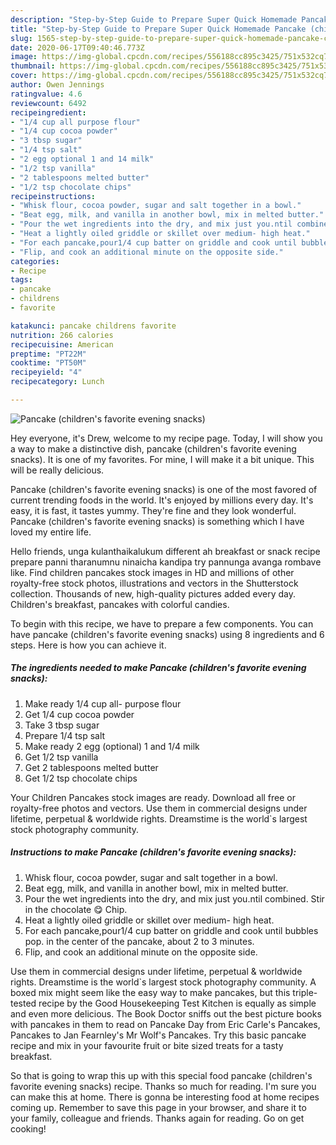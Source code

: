 ```yaml
---
description: "Step-by-Step Guide to Prepare Super Quick Homemade Pancake (children&amp;#39;s favorite evening snacks)"
title: "Step-by-Step Guide to Prepare Super Quick Homemade Pancake (children&amp;#39;s favorite evening snacks)"
slug: 1565-step-by-step-guide-to-prepare-super-quick-homemade-pancake-children-and-39-s-favorite-evening-snacks
date: 2020-06-17T09:40:46.773Z
image: https://img-global.cpcdn.com/recipes/556188cc895c3425/751x532cq70/pancake-childrens-favorite-evening-snacks-recipe-main-photo.jpg
thumbnail: https://img-global.cpcdn.com/recipes/556188cc895c3425/751x532cq70/pancake-childrens-favorite-evening-snacks-recipe-main-photo.jpg
cover: https://img-global.cpcdn.com/recipes/556188cc895c3425/751x532cq70/pancake-childrens-favorite-evening-snacks-recipe-main-photo.jpg
author: Owen Jennings
ratingvalue: 4.6
reviewcount: 6492
recipeingredient:
- "1/4 cup all purpose flour"
- "1/4 cup cocoa powder"
- "3 tbsp sugar"
- "1/4 tsp salt"
- "2 egg optional 1 and 14 milk"
- "1/2 tsp vanilla"
- "2 tablespoons melted butter"
- "1/2 tsp chocolate chips"
recipeinstructions:
- "Whisk flour, cocoa powder, sugar and salt together in a bowl."
- "Beat egg, milk, and vanilla in another bowl, mix in melted butter."
- "Pour the wet ingredients into the dry, and mix just you.ntil combined. Stir in the chocolate 😋 Chip."
- "Heat a lightly oiled griddle or skillet over medium- high heat."
- "For each pancake,pour1/4 cup batter on griddle and cook until bubbles pop. in the center of the pancake, about 2 to 3 minutes."
- "Flip, and cook an additional minute on the opposite side."
categories:
- Recipe
tags:
- pancake
- childrens
- favorite

katakunci: pancake childrens favorite 
nutrition: 266 calories
recipecuisine: American
preptime: "PT22M"
cooktime: "PT50M"
recipeyield: "4"
recipecategory: Lunch

---
```



![Pancake (children&#39;s favorite evening snacks)](https://img-global.cpcdn.com/recipes/556188cc895c3425/751x532cq70/pancake-childrens-favorite-evening-snacks-recipe-main-photo.jpg)

Hey everyone, it's Drew, welcome to my recipe page. Today, I will show you a way to make a distinctive dish, pancake (children&#39;s favorite evening snacks). It is one of my favorites. For mine, I will make it a bit unique. This will be really delicious.

Pancake (children&#39;s favorite evening snacks) is one of the most favored of current trending foods in the world. It's enjoyed by millions every day. It's easy, it is fast, it tastes yummy. They're fine and they look wonderful. Pancake (children&#39;s favorite evening snacks) is something which I have loved my entire life.

Hello friends, unga kulanthaikalukum different ah breakfast or snack recipe prepare panni tharanumnu ninaicha kandipa try pannunga avanga rombave like. Find children pancakes stock images in HD and millions of other royalty-free stock photos, illustrations and vectors in the Shutterstock collection. Thousands of new, high-quality pictures added every day. Children&#39;s breakfast, pancakes with colorful candies.


To begin with this recipe, we have to prepare a few components. You can have pancake (children&#39;s favorite evening snacks) using 8 ingredients and 6 steps. Here is how you can achieve it.

<!--inarticleads1-->

##### The ingredients needed to make Pancake (children&#39;s favorite evening snacks):

1. Make ready 1/4 cup all- purpose flour
1. Get 1/4 cup cocoa powder
1. Take 3 tbsp sugar
1. Prepare 1/4 tsp salt
1. Make ready 2 egg (optional) 1 and 1/4 milk
1. Get 1/2 tsp vanilla
1. Get 2 tablespoons melted butter
1. Get 1/2 tsp chocolate chips


Your Children Pancakes stock images are ready. Download all free or royalty-free photos and vectors. Use them in commercial designs under lifetime, perpetual &amp; worldwide rights. Dreamstime is the world`s largest stock photography community. 

<!--inarticleads2-->

##### Instructions to make Pancake (children&#39;s favorite evening snacks):

1. Whisk flour, cocoa powder, sugar and salt together in a bowl.
1. Beat egg, milk, and vanilla in another bowl, mix in melted butter.
1. Pour the wet ingredients into the dry, and mix just you.ntil combined. Stir in the chocolate 😋 Chip.
1. Heat a lightly oiled griddle or skillet over medium- high heat.
1. For each pancake,pour1/4 cup batter on griddle and cook until bubbles pop. in the center of the pancake, about 2 to 3 minutes.
1. Flip, and cook an additional minute on the opposite side.


Use them in commercial designs under lifetime, perpetual &amp; worldwide rights. Dreamstime is the world`s largest stock photography community. A boxed mix might seem like the easy way to make pancakes, but this triple-tested recipe by the Good Housekeeping Test Kitchen is equally as simple and even more delicious. The Book Doctor sniffs out the best picture books with pancakes in them to read on Pancake Day from Eric Carle&#39;s Pancakes, Pancakes to Jan Fearnley&#39;s Mr Wolf&#39;s Pancakes. Try this basic pancake recipe and mix in your favourite fruit or bite sized treats for a tasty breakfast. 

So that is going to wrap this up with this special food pancake (children&#39;s favorite evening snacks) recipe. Thanks so much for reading. I'm sure you can make this at home. There is gonna be interesting food at home recipes coming up. Remember to save this page in your browser, and share it to your family, colleague and friends. Thanks again for reading. Go on get cooking!
